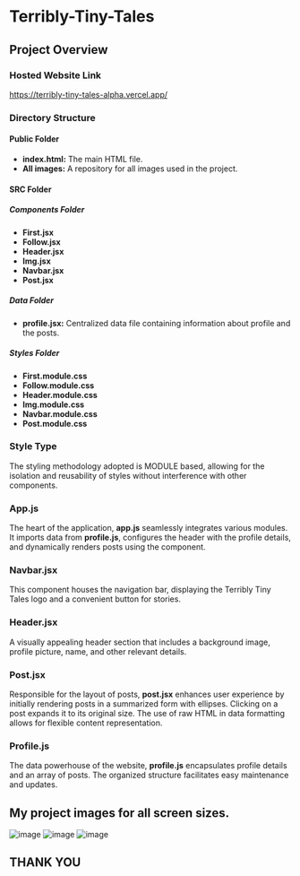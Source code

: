 # Terribly-Tiny-Tales
## Project Overview

### Hosted Website Link
https://terribly-tiny-tales-alpha.vercel.app/

### Directory Structure

#### Public Folder

- **index.html:** The main HTML file.
- **All images:** A repository for all images used in the project.

#### SRC Folder

##### Components Folder

- **First.jsx**
- **Follow.jsx**
- **Header.jsx**
- **Img.jsx**
- **Navbar.jsx**
- **Post.jsx**

##### Data Folder

- **profile.jsx:** Centralized data file containing information about profile and the posts.

##### Styles Folder

- **First.module.css**
- **Follow.module.css**
- **Header.module.css**
- **Img.module.css**
- **Navbar.module.css**
- **Post.module.css**

### Style Type
The styling methodology adopted is MODULE based, allowing for the isolation and reusability of styles without interference with other components.

### App.js
The heart of the application, **app.js** seamlessly integrates various modules. It imports data from **profile.js**, configures the header with the profile details, and dynamically renders posts using the <Post> component.

### Navbar.jsx
This component houses the navigation bar, displaying the Terribly Tiny Tales logo and a convenient button for stories.

### Header.jsx
A visually appealing header section that includes a background image, profile picture, name, and other relevant details.

### Post.jsx
Responsible for the layout of posts, **post.jsx** enhances user experience by initially rendering posts in a summarized form with ellipses. Clicking on a post expands it to its original size. The use of raw HTML in data formatting allows for flexible content representation.

### Profile.js
The data powerhouse of the website, **profile.js** encapsulates profile details and an array of posts. The organized structure facilitates easy maintenance and updates.
## My project images for all screen sizes.

![image](https://i.postimg.cc/k4Wm092H/Screenshot-2023-11-21-at-7-36-53-AM.png)
![image](https://i.postimg.cc/7LM9dWxV/Screenshot-2023-11-21-at-7-36-29-AM.png)
![image](https://i.postimg.cc/cHLRj1kx/Screenshot-2023-11-21-at-7-38-06-AM.png)
## THANK YOU
